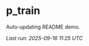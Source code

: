 # p_train

Auto-updating README demo.

<!--START_SECTION:status-->
_Last run: 2025-09-16 11:25 UTC_
<!--END_SECTION:status-->









































































































































































































































































































































































































































































































































































